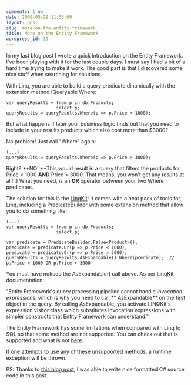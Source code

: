```yaml
---
comments: true
date: 2009-05-29 11:56:00
layout: post
slug: more-on-the-entity-framework
title: More on the Entity Framework
wordpress_id: 39
---
```



In my last blog post I wrote a quick introduction on the Entity Framework. I've been playing with it for the last couple days. I must say I had a bit of a hard time trying to make it work. The good part is that I discovered some nice stuff when searching for solutions.

With Linq, you are able to build a query predicate dinamically with the extension method IQueryable<TSource> Where<TSource>:

```
var queryResults = from p in db.Products;
                   select p;
queryResults = queryResults.Where(p => p.Price < 1000);
```

But what happens if later your business logic finds out that you need to include in your results products which also cost more than $3000?

No problem! Just call "Where" again:

```
(...)
queryResults = queryResults.Where(p => p.Price > 3000);
```

Right? **NO! **This would result in a query that filters the products for Price < 1000 **AND** Price > 3000. That means, you won't get any results at all! :) What you need, is an **OR** operator between your two Where predicates.

The solution for this is the [LinqKit](http://www.albahari.com/nutshell/linqkit.aspx)! It comes with a neat pack of tools for Linq, including a [PredicateBuilder](http://www.albahari.com/nutshell/predicatebuilder.aspx) with some extension method that allow you to do something like:

```
(...)
var queryResults = from p in db.Products;
                   select p;

var predicate = PredicateBuilder.False<Product>();
predicate = predicate.Or(p => p.Price < 1000);
predicate = predicate.Or(p => p.Price > 3000);
queryResults = queryResults.AsExpandable().Where(predicate);  // p.Price < 1000 OR p.Price > 3000
```

You must have noticed the AsExpandable() call above. As per LinqKit documentation:

"Entity Framework's query processing pipeline cannot
handle _invocation_ _expressions_, which is why you need to call **
AsExpandable** on the first object in the query. By calling AsExpandable, you
activate LINQKit's expression visitor class which substitutes invocation
expressions with simpler constructs that Entity Framework can understand."

The Entity Framework has some limitations when compared with Linq to SQL so that some method are not supported. You can check out that is supported and what is not [here](http://msdn.microsoft.com/en-us/library/bb738550.aspx).

If one attempts to use any of these unsupported methods, a runtime exception will be thrown.

PS: Thanks to [this blog post](http://www.coderesearchcenter.com/post/How-to-format-code-with-blogenginenet.aspx), I was able to write nice formatted C# source code in this post.